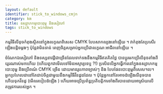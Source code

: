 ```yaml
---
layout: default
identifier: stick_to_windows_cmjn
category: km
title: ឧស្សាហ​កម្ម​​បោះពុម្ព និង​​សៀវ​ភៅ
tags: stick_to_windows
---
```


កម្មវិធី​លីនុច​​​កំពុង​​​ស្ថិត​នៅ​ក្នុង​លក្ខណពិសេស​ CMYK បែប​សាក​ល្បង​​នៅ​ឡើយ ។ វា​កំពុង​តែ​ប្រសើរ​ឡើង​​បន្តិចម្ដងៗ ប៉ុន្តែ​វា​មិន​ទាន់​ 
ពេញ​ចិត្ត​សម្រាប់​​​​អ្នក​ប្រើ​ជា​លក្ខណៈ​អាជីព​នៅ​ឡើយ ។

ចំណែក​​ឯ​​​សៀវ​ភៅ​ និង​ទស្សនា​វដ្តី​ជា​ច្រើន​ដែល​ទាក់​ទង​នឹងកម្មវិធី​ឥត​គិត​ថ្លៃ បាន​ប្តូរ​មក​ប្រើ​​លីនុច​ 
តាំង​ពី​យូរ​ណាស់​មក​ហើយ​ (ហើយ​ពួក​វា​មើល​ទៅ​មិន​អស្ចារ្យ​ទេ​ឬ ?!) ប្រសិន​បើ​អ្នក​ធ្វើ​ការ​នៅ​ក្នុង​ 
ឧស្សាហ​កម្ម​បោះ​ពុម្ព​ និង​ប្រើ​ពណ៌​ CMYK ច្រើន​ ដោយ​មានរូប​ភាព​ច្បាស់​ៗ​​ និង​ 
បែប​ផែន​បោះ​ពុម្ព​ពិសេស​ ។ល។ អ្នក​​ប្រហែល​ជា​​​នៅ​តែ​ជាប់​ចិត្ត​ជា​មួយនឹង​​កម្មវិធី​វីន​ដូដដែល​ ។ 
ប៉ុន្តែ​អ្នក​នៅ​តែ​អាច​ដំឡើង​លីនុច​បាន​ ហើយ​​ទុក​វីន​ដូ (មើល​របៀបដំឡើង )
ហើយ​អាច​ប្រើ​​ប្រព័ន្ធ​ប្រតិបត្តិការ​​ទាំង​ពីរ​​​បាន​ ដោយ​អាស្រ័យ​​លើ​តម្រូវ​ការ​របស់​អ្នក​ ។

